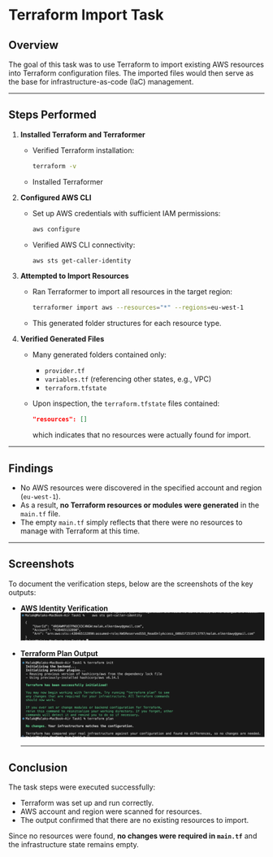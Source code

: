 # Terraform Import Task

## Overview
The goal of this task was to use Terraform to import existing AWS resources into Terraform configuration files. The imported files would then serve as the base for infrastructure-as-code (IaC) management.

---

## Steps Performed

1. **Installed Terraform and Terraformer**
   - Verified Terraform installation:
     ```bash
     terraform -v
     ```
   - Installed Terraformer

2. **Configured AWS CLI**
   - Set up AWS credentials with sufficient IAM permissions:
     ```bash
     aws configure
     ```
   - Verified AWS CLI connectivity:
     ```bash
     aws sts get-caller-identity
     ```

3. **Attempted to Import Resources**
   - Ran Terraformer to import all resources in the target region:
     ```bash
     terraformer import aws --resources="*" --regions=eu-west-1
     ```
   - This generated folder structures for each resource type.

4. **Verified Generated Files**
   - Many generated folders contained only:
     - `provider.tf`
     - `variables.tf` (referencing other states, e.g., VPC)
     - `terraform.tfstate`

   - Upon inspection, the `terraform.tfstate` files contained:
     ```json
     "resources": []
     ```
     which indicates that no resources were actually found for import.

---

## Findings

- No AWS resources were discovered in the specified account and region (`eu-west-1`).
- As a result, **no Terraform resources or modules were generated** in the `main.tf` file.
- The empty `main.tf` simply reflects that there were no resources to manage with Terraform at this time.

---

## Screenshots

To document the verification steps, below are the screenshots of the key outputs:

- **AWS Identity Verification**
![AWS Identity Output](screenshots/get_caller_identity.png)

- **Terraform Plan Output**
![Terraform Plan Output](screenshots/terraform_plan.png)

  ---

## Conclusion

The task steps were executed successfully:
- Terraform was set up and run correctly.
- AWS account and region were scanned for resources.
- The output confirmed that there are no existing resources to import.

Since no resources were found, **no changes were required in `main.tf`** and the infrastructure state remains empty.

